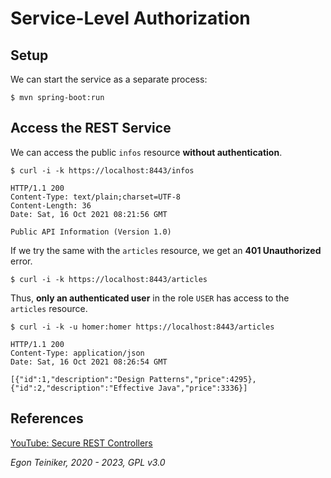 # Service-Level Authorization

## Setup 

We can start the service as a separate process:
```
$ mvn spring-boot:run
```

## Access the REST Service

We can access the public `infos` resource **without authentication**.
```
$ curl -i -k https://localhost:8443/infos

HTTP/1.1 200 
Content-Type: text/plain;charset=UTF-8
Content-Length: 36
Date: Sat, 16 Oct 2021 08:21:56 GMT

Public API Information (Version 1.0)
```

If we try the same with the `articles` resource, we get an **401 Unauthorized** error.
```
$ curl -i -k https://localhost:8443/articles
```

Thus, **only an authenticated user** in the role `USER` has access to the `articles` resource.
```
$ curl -i -k -u homer:homer https://localhost:8443/articles

HTTP/1.1 200 
Content-Type: application/json
Date: Sat, 16 Oct 2021 08:26:54 GMT

[{"id":1,"description":"Design Patterns","price":4295},{"id":2,"description":"Effective Java","price":3336}]
```


## References

[YouTube: Secure REST Controllers](https://youtu.be/OYr9HUPmhSw)

*Egon Teiniker, 2020 - 2023, GPL v3.0*